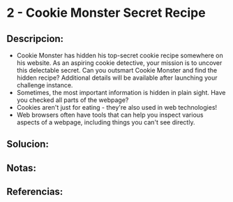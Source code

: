 # 2 - Cookie Monster Secret Recipe

## Descripcion:
* Cookie Monster has hidden his top-secret cookie recipe somewhere on his website. As an aspiring cookie detective, your mission is to uncover this delectable secret. Can you outsmart Cookie Monster and find the hidden recipe?
Additional details will be available after launching your challenge instance.
* Sometimes, the most important information is hidden in plain sight. Have you checked all parts of the webpage?
* Cookies aren't just for eating - they're also used in web technologies!
* Web browsers often have tools that can help you inspect various aspects of a webpage, including things you can't see directly.

## Solucion:

## Notas:

## Referencias: